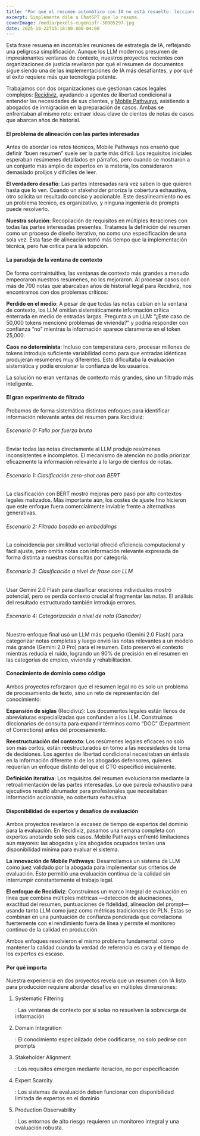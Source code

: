 ```yaml
---
title: "Por qué el resumen automático con IA no está resuelto: lecciones de la gestión de casos legales"
excerpt: Simplemente dile a ChatGPT que lo resuma.
coverImage: /media/pexels-eugeniofr-30005297.jpg
date: 2025-10-22T15:18:00.000-04:00
---
```

Esta frase resuena en incontables reuniones de estrategia de IA, reflejando una peligrosa simplificación. Aunque los LLM modernos presumen de impresionantes ventanas de contexto, nuestros proyectos recientes con organizaciones de justicia revelaron por qué el resumen de documentos sigue siendo una de las implementaciones de IA más desafiantes, y por qué el éxito requiere más que tecnología potente.

Trabajamos con dos organizaciones que gestionan casos legales complejos: [Recidiviz](<>), ayudando a agentes de libertad condicional a entender las necesidades de sus clientes, y [Mobile Pathways](<>), asistiendo a abogados de inmigración en la preparación de casos. Ambas se enfrentaban al mismo reto: extraer ideas clave de cientos de notas de casos que abarcan años de historial.

#### El problema de alineación con las partes interesadas

Antes de abordar los retos técnicos, Mobile Pathways nos enseñó que definir “buen resumen” suele ser la parte más difícil. Los requisitos iniciales esperaban resúmenes detallados en párrafos, pero cuando se mostraron a un conjunto más amplio de expertos en la materia, los consideraron demasiado prolijos y difíciles de leer.

**El verdadero desafío**: Las partes interesadas rara vez saben lo que quieren hasta que lo ven. Cuando un stakeholder prioriza la cobertura exhaustiva, otro solicita un resultado conciso y accionable. Este desalineamiento no es un problema técnico, es organizativo, y ninguna ingeniería de prompts puede resolverlo.

**Nuestra solución**: Recopilación de requisitos en múltiples iteraciones con todas las partes interesadas presentes. Tratamos la definición del resumen como un proceso de diseño iterativo, no como una especificación de una sola vez. Esta fase de alineación tomó más tiempo que la implementación técnica, pero fue crítica para la adopción.

#### La paradoja de la ventana de contexto

De forma contraintuitiva, las ventanas de contexto más grandes a menudo empeoraron nuestros resúmenes, no los mejoraron. Al procesar casos con más de 700 notas que abarcaban años de historial legal para Recidiviz, nos encontramos con dos problemas críticos:

**Perdido en el medio**: A pesar de que todas las notas cabían en la ventana de contexto, los LLM omitían sistemáticamente información crítica enterrada en medio de entradas largas. Pregunta a un LLM: “¿Este caso de 50,000 tokens mencionó problemas de vivienda?” y podría responder con confianza “no” mientras la información aparece claramente en el token 25,000.

**Caos no determinista**: Incluso con temperatura cero, procesar millones de tokens introdujo suficiente variabilidad como para que entradas idénticas produjeran resúmenes muy diferentes. Esto dificultaba la evaluación sistemática y podía erosionar la confianza de los usuarios.

La solución no eran ventanas de contexto más grandes, sino un filtrado más inteligente.

#### El gran experimento de filtrado

Probamos de forma sistemática distintos enfoques para identificar información relevante antes del resumen para Recidiviz:

###### Escenario 0: Fallo por fuerza bruta

Enviar todas las notas directamente al LLM produjo resúmenes inconsistentes e incompletos. El mecanismo de atención no podía priorizar eficazmente la información relevante a lo largo de cientos de notas.

###### Escenario 1: Clasificación zero-shot con BERT

La clasificación con BERT mostró mejoras pero pasó por alto contextos legales matizados. Más importante aún, los costes de ajuste fino hicieron que este enfoque fuera comercialmente inviable frente a alternativas generativas.

###### Escenario 2: Filtrado basado en embeddings

La coincidencia por similitud vectorial ofreció eficiencia computacional y fácil ajuste, pero omitía notas con información relevante expresada de forma distinta a nuestras consultas por categoría.

###### Escenario 3: Clasificación a nivel de frase con LLM

Usar Gemini 2.0 Flash para clasificar oraciones individuales mostró potencial, pero se perdía contexto crucial al fragmentar las notas. El análisis del resultado estructurado también introdujo errores.

###### Escenario 4: Categorización a nivel de nota (Ganador)

Nuestro enfoque final usó un LLM más pequeño (Gemini 2.0 Flash) para categorizar notas completas y luego envió las notas relevantes a un modelo más grande (Gemini 2.0 Pro) para el resumen. Esto preservó el contexto mientras reducía el ruido, logrando un 90% de precisión en el resumen en las categorías de empleo, vivienda y rehabilitación.

#### Conocimiento de dominio como código

Ambos proyectos reforzaron que el resumen legal no es solo un problema de procesamiento de texto, sino un reto de representación del conocimiento:

**Expansión de siglas** (Recidiviz): Los documentos legales están llenos de abreviaturas especializadas que confunden a los LLM. Construimos diccionarios de consulta para expandir términos como “DOC” (Department of Corrections) antes del procesamiento.

**Reestructuración del contexto**: Los resúmenes legales eficaces no solo son más cortos, están reestructurados en torno a las necesidades de toma de decisiones. Los agentes de libertad condicional necesitaban un énfasis en la información diferente al de los abogados defensores, quienes requerían un enfoque distinto del que el CTO especificó inicialmente.

**Definición iterativa**: Los requisitos del resumen evolucionaron mediante la retroalimentación de las partes interesadas. Lo que parecía exhaustivo para ejecutivos resultó abrumador para profesionales que necesitaban información accionable, no cobertura exhaustiva.

#### Disponibilidad de expertos y desafíos de evaluación

Ambos proyectos revelaron la escasez de tiempo de expertos del dominio para la evaluación. En Recidiviz, pasamos una semana completa con expertos anotando solo seis casos. Mobile Pathways enfrentó limitaciones aún mayores: las abogadas y los abogados ocupados tenían una disponibilidad mínima para evaluar el sistema.

**La innovación de Mobile Pathways**: Desarrollamos un sistema de LLM como juez validado por la abogada para implementar sus criterios de evaluación. Esto permitió una evaluación continua de la calidad sin interrumpir constantemente el trabajo legal.

**El enfoque de Recidiviz**: Construimos un marco integral de evaluación en línea que combina múltiples métricas —detección de alucinaciones, exactitud del resumen, puntuaciones de fidelidad, alineación del prompt— usando tanto LLM como juez como métricas tradicionales de PLN. Estas se combinan en una puntuación de confianza ponderada que correlaciona fuertemente con el rendimiento fuera de línea y permite el monitoreo continuo de la calidad en producción.

Ambos enfoques resolvieron el mismo problema fundamental: cómo mantener la calidad cuando la verdad de referencia es cara y el tiempo de los expertos es escaso.

#### Por qué importa

Nuestra experiencia en dos proyectos revela que un resumen con IA listo para producción requiere abordar desafíos en múltiples dimensiones:

1. Systematic Filtering

   : Las ventanas de contexto por sí solas no resuelven la sobrecarga de información
2. Domain Integration

   : El conocimiento especializado debe codificarse, no solo pedirse con prompts
3. Stakeholder Alignment

   : Los requisitos emergen mediante iteración, no por especificación
4. Expert Scarcity

   : Los sistemas de evaluación deben funcionar con disponibilidad limitada de expertos en el dominio
5. Production Observability

   : Los entornos de alto riesgo requieren un monitoreo integral y una evaluación robusta.